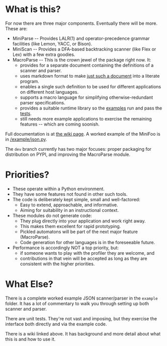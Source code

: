 # What is this?

For now there are three major components. Eventually there will be more. These are:

* MiniParse -- Provides LALR(1) and operator-precedence grammar facilities (like Lemon, YACC, or Bison).
* MiniScan -- Provides a DFA-based backtracking scanner (like Flex or Lex) with a few extra goodies.
* MacroParse -- This is the crown jewel of the package right now. It:
    * provides for a separate document containing the definitions of a scanner and parser.
    * uses markdown format to make [just such a document](https://github.com/kjosib/booze-tools/tree/master/example/json.md) into a literate program. 
    * enables a single such definition to be used for different applications on different host languages.
    * supports a macro language for simplifying otherwise-redundant parser specifications.
    * provides a suitable runtime library so the [examples](https://github.com/kjosib/booze-tools/tree/master/example/)
        run and pass the [tests](https://github.com/kjosib/booze-tools/tree/master/tests/).
    * still needs more example applications to exercise the remaining features -- which are coming soonish.

Full documentation is at [the wiki page](https://github.com/kjosib/booze-tools/wiki).
A worked example of the MiniFoo is in [/example/json.py](https://github.com/kjosib/booze-tools/tree/master/example/json.py).

The `dev` branch currently has two major focuses: proper packaging for distribution on PYPI, and
improving the MacroParse module.

# Priorities?
* These operate within a Python environment.
* They have some features not found in other such tools.
* The code is deliberately kept simple, small and well-factored:
    * Easy to extend, approachable, and informative. 
    * Aiming for suitability in an instructional context.
* These modules do not generate code:
    * They plug directly into your application and work right away.
    * This makes them excellent for rapid prototyping.
    * Pickled automatons will be part of the next major feature (MacroParse).
    * Code generation for other languages is in the foreseeable future.
* Performance is accordingly NOT a top priority, but:
    * if someone wants to play with the profiler they are welcome, and
    * contributions in that vein will be accepted as long as they are consistent with the higher priorities.

# What Else?
There is a complete worked example JSON scanner/parser in the `example` folder. It has a lot of commentary to walk you through setting up both scanner and parser.

There are unit tests. They're not vast and imposing, but they exercise the interface both directly and via the example code.

There is a wiki linked above. It has background and more detail about what this is and how to use it.

